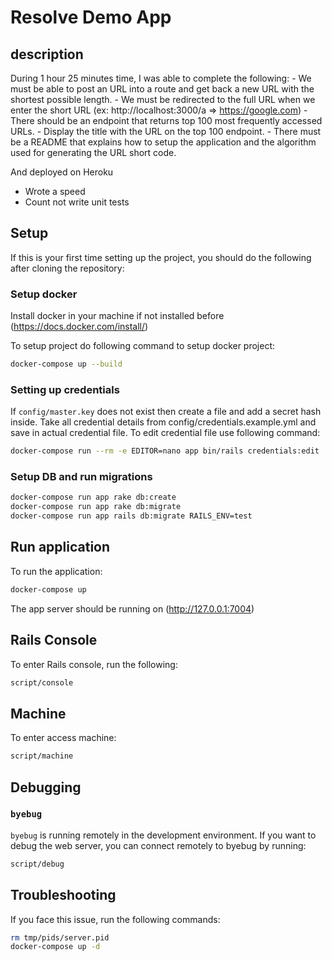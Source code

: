 #  Resolve Demo App

## description
During 1 hour 25 minutes time, I was able to complete the following:
    - We must be able to post an URL into a route and get back a new URL with the shortest possible length.
    - We must be redirected to the full URL when we enter the short URL (ex:
    http://localhost:3000/a => https://google.com)
    - There should be an endpoint that returns top 100 most frequently accessed URLs.
    - Display the title with the URL on the top 100 endpoint.
    - There must be a README that explains how to setup the application and the algorithm used for generating the URL short code.

And deployed on Heroku

- Wrote a speed
- Count not write unit tests

## Setup

If this is your first time setting up the project, you should do the following after cloning the repository:

### Setup docker
Install docker in your machine if not installed before (https://docs.docker.com/install/)

To setup project do following command to setup docker project:
```bash
docker-compose up --build
```

### Setting up credentials
If `config/master.key` does not exist then create a file and add a secret hash inside.
Take all credential details from config/credentials.example.yml and save in actual credential file.
To edit credential file use following command:
```bash
docker-compose run --rm -e EDITOR=nano app bin/rails credentials:edit
```

### Setup DB and run migrations

```bash
docker-compose run app rake db:create
docker-compose run app rake db:migrate
docker-compose run app rails db:migrate RAILS_ENV=test
```

## Run application

To run the application:

```bash
docker-compose up
```

The app server should be running on (http://127.0.0.1:7004)

## Rails Console

To enter Rails console, run the following:

```bash
script/console
```
## Machine

To enter access machine:

```bash
script/machine
```
## Debugging

### `byebug`

`byebug` is running remotely in the development environment. If you want to
debug the web server, you can connect remotely to byebug by running:

```bash
script/debug
```

## Troubleshooting

If you face this issue, run the following commands:

```bash
rm tmp/pids/server.pid
docker-compose up -d
```
